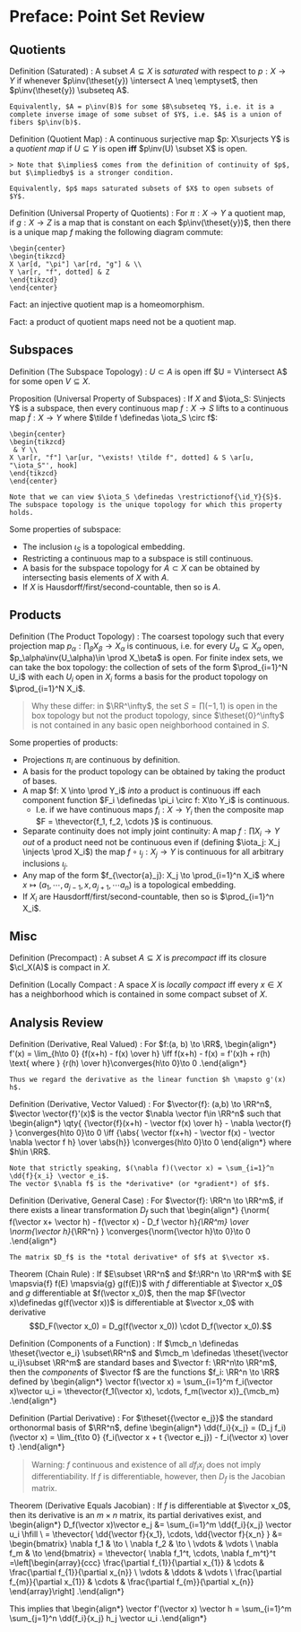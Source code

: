 # Preface: Point Set Review

## Quotients 

Definition (Saturated)
:   A subset $A\subseteq X$ is *saturated* with respect to $p:X\to Y$ if whenever $p\inv(\theset{y}) \intersect A \neq \emptyset$, then $p\inv(\theset{y}) \subseteq A$.

    Equivalently, $A = p\inv(B)$ for some $B\subseteq Y$, i.e. it is a complete inverse image of some subset of $Y$, i.e. $A$ is a union of fibers $p\inv(b)$.

Definition (Quotient Map)
:   A continuous surjective map $p: X\surjects Y$ is a *quotient map* if $U\subseteq Y$ is open **iff** $p\inv(U) \subset X$ is open.

    > Note that $\implies$ comes from the definition of continuity of $p$, but $\impliedby$ is a stronger condition.

    Equivalently, $p$ maps saturated subsets of $X$ to open subsets of $Y$.

Definition (Universal Property of Quotients)
:   For $\pi :X\to Y$ a quotient map, if $g:X\to Z$ is a map that is constant on each $p\inv(\theset{y})$, then there is a unique map $f$ making the following diagram commute:

    \begin{center}
    \begin{tikzcd}
    X \ar[d, "\pi"] \ar[rd, "g"] & \\
    Y \ar[r, "f", dotted] & Z
    \end{tikzcd}
    \end{center}

Fact: an injective quotient map is a homeomorphism.

Fact: a product of quotient maps need not be a quotient map.

## Subspaces

Definition (The Subspace Topology)
: $U\subset A$ is open iff $U = V\intersect A$ for some open $V\subseteq X$.

Proposition (Universal Property of Subspaces)
:   If $X$ and $\iota_S: S\injects Y$ is a subspace, then every continuous map $f: X\to S$ lifts to a continuous map $\tilde f: X\to Y$ where $\tilde f \definedas \iota_S \circ f$:

    \begin{center}
    \begin{tikzcd}
     & Y \\
    X \ar[r, "f"] \ar[ur, "\exists! \tilde f", dotted] & S \ar[u, "\iota_S"', hook]
    \end{tikzcd}
    \end{center}

    Note that we can view $\iota_S \definedas \restrictionof{\id_Y}{S}$.
    The subspace topology is the unique topology for which this property holds.

Some properties of subspace:

- The inclusion $\iota_S$ is a topological embedding.
- Restricting a continuous map to a subspace is still continuous.
- A basis for the subspace topology for $A\subset X$ can be obtained by intersecting basis elements of $X$ with $A$.
- If $X$ is Hausdorff/first/second-countable, then so is $A$.

## Products 

Definition (The Product Topology)
: The coarsest topology such that every projection map $p_\alpha: \prod_\beta X_\beta \to X_\alpha$ is continuous, i.e. for every $U_\alpha \subseteq X_\alpha$ open, $p_\alpha\inv(U_\alpha)\in \prod X_\beta$ is open.
  For finite index sets, we can take the box topology: the collection of sets of the form $\prod_{i=1}^N U_i$ with each $U_i$ open in $X_i$ forms a basis for the product topology on $\prod_{i=1}^N X_i$.

> Why these differ: in $\RR^\infty$, the set $S = \prod (-1, 1)$ is open in the box topology but not the product topology, since $\theset{0}^\infty$ is not contained in any basic open neighborhood contained in $S$.

Some properties of products:

- Projections $\pi_i$ are continuous by definition.
- A basis for the product topology can be obtained by taking the product of bases.
- A map $f: X \into \prod Y_i$ *into* a product is continuous iff each component function $F_i \definedas \pi_i \circ f: X\to Y_i$ is continuous.
  - I.e. if we have continuous maps $f_i:X\to Y_i$ then the composite map $F = \thevector{f_1, f_2, \cdots }$ is continuous.
- Separate continuity does not imply joint continuity: A map $f: \prod X_i \to Y$ *out* of a product need not be continuous even if (defining $\iota_j: X_j \injects \prod X_i$) the map $f\circ \iota_j: X_j \to Y$ is continuous for all arbitrary inclusions $\iota_j$.
- Any map of the form $f_{\vector{a}_j}: X_j \to \prod_{i=1}^n X_i$ where $x\mapsto (a_1, \cdots, a_{j-1}, x, a_{j+1}, \cdots a_n)$ is a topological embedding.
- If $X_i$ are Hausdorff/first/second-countable, then so is $\prod_{i=1}^n X_i$.

## Misc

Definition (Precompact)
: A subset $A\subseteq X$ is *precompact* iff its closure $\cl_X(A)$ is compact in $X$.

Definition (Locally Compact
: A space $X$ is *locally compact* iff every $x\in X$ has a neighborhood which is contained in some compact subset of $X$.

## Analysis Review

Definition (Derivative, Real Valued)
:   For $f:(a, b) \to \RR$,
    \begin{align*}
    f'(x) = \lim_{h\to 0} {f(x+h) - f(x) \over h} \iff f(x+h) - f(x) = f'(x)h + r(h) \text{ where } {r(h) \over h}\converges{h\to 0}\to 0
    .\end{align*}

    Thus we regard the derivative as the linear function $h \mapsto g'(x) h$.


Definition (Derivative, Vector Valued)
:   For $\vector{f}: (a,b) \to \RR^n$, $\vector \vector{f}'(x)$ is the vector $\nabla \vector f\in \RR^n$ such that
    \begin{align*}
    \qty{ {\vector{f}(x+h) - \vector f(x) \over h} - \nabla \vector{f} } \converges{h\to 0}\to 0 \iff {\abs{ \vector f(x+h) - \vector f(x) - \vector \nabla \vector f h} \over \abs{h}}  \converges{h\to 0}\to 0
    \end{align*}
    where $h\in \RR$.

    Note that strictly speaking, $(\nabla f)(\vector x) = \sum_{i=1}^n \dd{f}{x_i} \vector e_i$.
    The vector $\nabla f$ is the *derivative* (or *gradient*) of $f$.

Definition (Derivative, General Case)
:   For $\vector{f}: \RR^n \to \RR^m$, if there exists a linear transformation $D_f$ such that 
    \begin{align*}
    {\norm{ f(\vector x+ \vector h) - f(\vector x) - D_f \vector h}_{\RR^m} \over \norm{\vector h}_{\RR^n} }  \converges{\norm{\vector h}\to 0}\to 0
    .\end{align*}

    The matrix $D_f$ is the *total derivative* of $f$ at $\vector x$.

Theorem (Chain Rule)
: If $E\subset \RR^n$ and $f:\RR^n \to \RR^m$ with $E \mapsvia{f} f(E) \mapsvia{g} g(f(E))$ with $f$ differentiable at $\vector x_0$ and $g$ differentiable at $f(\vector x_0)$, then the map $F(\vector x)\definedas g(f(\vector x))$ is differentiable at $\vector x_0$ with derivative $$D_F(\vector x_0) = D_g(f(\vector x_0)) \cdot D_f(\vector x_0).$$

Definition (Components of a Function)
:   If $\mcb_n \definedas \theset{\vector e_i} \subset\RR^n$ and $\mcb_m \definedas \theset{\vector u_i}\subset \RR^m$ are standard bases and $\vector f: \RR^n\to \RR^m$, then the *components* of $\vector f$ are the functions $f_i: \RR^n \to \RR$ defined by
    \begin{align*}
    \vector f(\vector x) = \sum_{i=1}^m f_i(\vector x)\vector u_i = \thevector{f_1(\vector x), \cdots, f_m(\vector x)}_{\mcb_m} 
    .\end{align*}

Definition (Partial Derivative)
:   For $\theset{{\vector e_j}}$ the standard orthonormal basis of $\RR^n$, define
    \begin{align*}
    \dd{f_i}{x_j} = (D_j f_i)(\vector x) = \lim_{t\to 0} {f_i(\vector x + t {\vector e_j}) - f_i(\vector x) \over t}
    .\end{align*}

> Warning: $f$ continuous and existence of all $\dd{f_i}{x_j}$ does not imply differentiability.
> If $f$ is differentiable, however, then $D_f$ is the Jacobian matrix.

Theorem (Derivative Equals Jacobian)
: If $f$ is differentiable at $\vector x_0$, then its derivative is an $m\times n$ matrix, its partial derivatives exist, and
\begin{align*}
D_f(\vector x)\vector e_j &= \sum_{i=1}^m \dd{f_i}{x_j} \vector u_i \hfill \\
= \thevector{ \dd{\vector f}{x_1}, \cdots, \dd{\vector f}{x_n} }
&= 
\begin{bmatrix}
\nabla f_1 & \to \\
\nabla f_2 & \to \\
\vdots & \vdots \\
\nabla f_m & \to
\end{bmatrix}
= \thevector{ \nabla f_1^t, \cdots, \nabla f_m^t}^t
=\left[\begin{array}{ccc}
\frac{\partial f_{1}}{\partial x_{1}} & \cdots & \frac{\partial f_{1}}{\partial x_{n}} \\
\vdots & \ddots & \vdots \\
\frac{\partial f_{m}}{\partial x_{1}} & \cdots & \frac{\partial f_{m}}{\partial x_{n}}
\end{array}\right]
.\end{align*}


This implies that
\begin{align*}
\vector f'(\vector x) \vector h = \sum_{i=1}^m \sum_{j=1}^n \dd{f_i}{x_j} h_j \vector u_i
.\end{align*}
